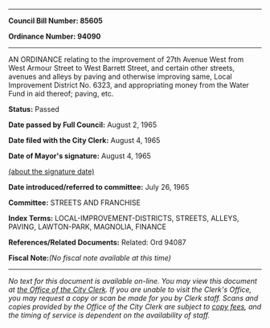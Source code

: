 

********

**Council Bill Number: 85605**
   
**Ordinance Number: 94090**
********

 AN ORDINANCE relating to the improvement of 27th Avenue West from West Armour Street to West Barrett Street, and certain other streets, avenues and alleys by paving and otherwise improving same, Local Improvement District No. 6323, and appropriating money from the Water Fund in aid thereof; paving, etc.

**Status:** Passed
   
**Date passed by Full Council:** August 2, 1965
   
**Date filed with the City Clerk:** August 4, 1965
   
**Date of Mayor's signature:** August 4, 1965
   
[(about the signature date)](/~public/approvaldate.htm)
   
   
   
**Date introduced/referred to committee:** July 26, 1965
   
**Committee:** STREETS AND FRANCHISE
   
   
**Index Terms:** LOCAL-IMPROVEMENT-DISTRICTS, STREETS, ALLEYS, PAVING, LAWTON-PARK, MAGNOLIA, FINANCE

**References/Related Documents:** Related: Ord 94087

**Fiscal Note:**_(No fiscal note available at this time)_
********

_No text for this document is available on-line. You may view this document at [the Office of the City Clerk](http://www.seattle.gov/leg/clerk/contactUs.htm). If you are unable to visit the Clerk's Office, you may request a copy or scan be made for you by Clerk staff. Scans and copies provided by the Office of the City Clerk are subject to [copy fees](http://clerk.seattle.gov/~public/clerkfees.htm), and the timing of service is dependent on the availability of staff._

